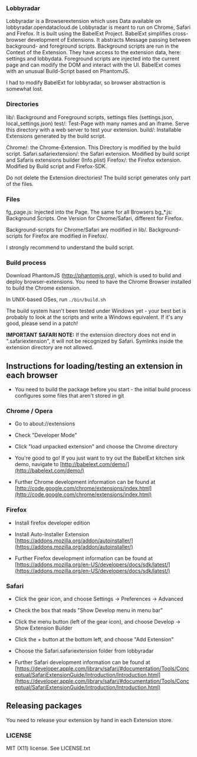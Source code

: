 
### Lobbyradar ###

Lobbyradar is a Browserextension which uses Data available on lobbyradar.opendatacloud.de
Lobbyradar is meant to run on Chrome, Safari and Firefox.
It is built using the BabelExt Project. BabelExt simplifies cross-browser development of
Extensions. It abstracts Message passing between background- and foreground scripts.
Background scripts are run in the Context of the Extension. They have access to the extension
data, here: settings and lobbydata.
Foreground scripts are injected into the current page and can modify the DOM and interact with
the UI. BabelExt comes with an unusual Build-Script based on PhantomJS.

I had to modify BabelExt for lobbyradar, so browser abstraction is somewhat lost.

### Directories ###

lib/: Background and Foreground scripts, settings files (settings.json, local_settings.json)
test/: Test-Page with many names and an iframe. Serve this directory with a web server to test your extension.
build/: Installable Extensions generated by the build script.

Chrome/: the Chrome-Extension. This Directory is modified by the build script.
Safari.safariextension/: the Safari extension. Modified by build script and Safaris extensions builder (Info.plist)
Firefox/: the Firefox extension. Modified by Build script and Firefox-SDK.

Do not delete the Extension directories! The build script generates only part of the files.

### Files ###
fg_page.js: Injected into the Page. The same for all Browsers
bg_*.js: Background Scripts. One Version for Chrome/Safari, different for Firefox.

Background-scripts for Chrome/Safari are modified in lib/.
Background-scripts for Firefox are modified in Firefox/.

I strongly recommend to understand the build script.

### Build process ###

Download PhantomJS (http://phantomjs.org), which is used to build and deploy browser-extensions.
You need to have the Chrome Browser installed to build the Chrome extension.

In UNIX-based OSes, run `./bin/build.sh`

The build system hasn't been tested under Windows yet - your best bet is probably to look at
the scripts and write a Windows equivalent.  If it's any good, please send in a patch!

**IMPORTANT SAFARI NOTE:**
If the extension directory does not end in ".safariextension", it will not be
recognized by Safari. Symlinks inside the extension directory are not allowed.


## Instructions for loading/testing an extension in each browser ##

- You need to build the package before you start - the initial build
  process configures some files that aren't stored in git

### Chrome / Opera ###

- Go to about://extensions

- Check "Developer Mode"

- Click "load unpacked extension" and choose the Chrome directory

- You're good to go! If you just want to try out the BabelExt kitchen sink demo, navigate to [http://babelext.com/demo/](http://babelext.com/demo/)

- Further Chrome development information can be found at [http://code.google.com/chrome/extensions/index.html](http://code.google.com/chrome/extensions/index.html)

### Firefox ###

- Install firefox developer edition
- Install Auto-Installer Extension  [https://addons.mozilla.org/addon/autoinstaller/](https://addons.mozilla.org/addon/autoinstaller/)

- Further Firefox development information can be found at [https://addons.mozilla.org/en-US/developers/docs/sdk/latest/](https://addons.mozilla.org/en-US/developers/docs/sdk/latest/)

### Safari ###

- Click the gear icon, and choose Settings -> Preferences -> Advanced

- Check the box that reads "Show Develop menu in menu bar"

- Click the menu button (left of the gear icon), and choose Develop -> Show Extension Builder

- Click the + button at the bottom left, and choose "Add Extension"

- Choose the Safari.safariextension folder from lobbyradar

- Further Safari development information can be found at [https://developer.apple.com/library/safari/#documentation/Tools/Conceptual/SafariExtensionGuide/Introduction/Introduction.html](https://developer.apple.com/library/safari/#documentation/Tools/Conceptual/SafariExtensionGuide/Introduction/Introduction.html)

## Releasing packages ##

You need to release your extension by hand in each Extension store.

### LICENSE ###

MIT (X11) license. See LICENSE.txt
